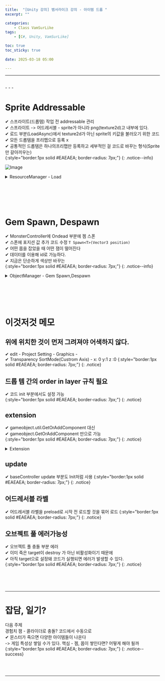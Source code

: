 ```yaml
---
title:  "[Unity 강의] 뱀서라이크 강의 - 아이템 드롭 "
excerpt: ""

categories:
    - Class VamSurLike
tags:
    - [C#, Unity, VamSurLike]

toc: true
toc_sticky: true
 
date: 2025-03-18 05:00

---
```

- - -

<br>
- - - 


# Sprite Addressable
✔ 스프라이트(드롭템) 작업 전 addressable 관리  
✔ 스프라이트 -> 어드레서블 - sprite가 아니라 png(texture2d)고 내부에 있다.  
✔ 로드 부분(LoadAsync)에서 texture2d가 아닌 sprite의 키값을 불러오기 위한 코드  
✔ 모든 드롭템을 프리팹으로 등록 x  
✔ 공통적인 드롭템은 하나의프리팹만 등록하고 세부적인 걸 코드로 바꾸는 형식(Sprite만 갈아끼우는)  
{:style="border:1px solid #EAEAEA; border-radius: 7px;"}
{: .notice--info}  

![Image](https://github.com/user-attachments/assets/a5b10ce9-ca27-40e3-95c4-403e6a7f9a61)  

<details>
<summary>ResourceManager - Load</summary>
<div class="notice--primary" markdown="1"> 

```c# 
public class ResourceManager 
{
    public void LoadAsync<T>(string key,Action<T> callback = null) where T : UnityEngine.Object 
    {
        // 캐시 확인.
        if (_resources.TryGetValue(key, out Object resource)) 
        {
            callback?.Invoke(resource as T);
            return;
        }

        //⭐ texture2d가 아닌 sprite의 키값을 불러오기 위한 코드
        string loadKey = key;
        if (key.Contains(".sprite"))
            loadKey = $"{key}[{key.Replace(".sprite", "")}]";

        // 리소스 비동기 로딩 
        var asyncOperation = Addressables.LoadAssetAsync<T>(loadKey);
        asyncOperation.Completed += (op) =>
        {
            _resources.Add(key, op.Result);
            callback?.Invoke(op.Result);
        };
    }
}
```
</div>
</details>


<br><br><br><br>

# Gem Spawn, Despawn
✔ MonsterController에 Ondead 부분에 젬 스폰  
✔ 스폰에 포지션 값 추가 코드 수정 `T Spawn<T>(Vector3 position)`  
✔ 어떤 몹을 잡았을 때 어떤 잼이 떨어진다  
✔ 데이터를 이용해 id로 가능하다.  
✔ 지금은 단순하게 색상만 바꾸는  
{:style="border:1px solid #EAEAEA; border-radius: 7px;"}
{: .notice--info} 

<details>
<summary>ObjectManager - Gem Spawn,Despawn</summary>
<div class="notice--primary" markdown="1"> 

```c# 

public class ObjectManager 
{
    
    public HashSet<GemController> Gems { get; } = new HashSet<GemController>();

    //⭐ Vector3 position 추가
    public T Spawn<T>(Vector3 position, int  templateID =0) where T : BaseController 
    {
        System.Type type = typeof(T);

        else if (type == typeof(GemController))
        {
            GameObject go = Managers.Resource.Instantiate(PrefabsName.Gem, pooling: true);
            go.transform.position = position;

            GemController gc = go.GetOrAddComponent<GemController>();
            Gems.Add(gc);
            gc.Init();

            string key = Random.Range(0, 2) ==0 ? "EXPGem_01.sprite": "EXPGem_02.sprite";
            Sprite sprite = Managers.Resource.Load<Sprite>(key);
            go.GetComponent<SpriteRenderer>().sprite = sprite;

            return gc as T;
        }
        return null;
    }

    public void Despawn<T>(T obj) where T : BaseController 
    {
        System.Type type = typeof(T);

        else if (type == typeof(GemController))
        {
            Gems.Remove(obj as GemController);
            Managers.Resource.Destroy(obj.gameObject);
        }
    }
}

```
</div>
</details>

<br><br><br><br>

# 이것저것 메모

## 위에 위치한 것이 먼저 그려져야 어색하지 않다.
✔ edit - Project Setting - Graphics -  
✔ Transparency SortMode(Custrom Axis) - x: 0 y:1 z :0
{:style="border:1px solid #EAEAEA; border-radius: 7px;"}
{: .notice}  

## 드롭 템 간의 order in layer 규칙 필요 
✔ 코드 init 부분에서도 설정 가능  
{:style="border:1px solid #EAEAEA; border-radius: 7px;"}
{: .notice}  

## extension 
✔ gameobject.util.GetOrAddComponent 대신  
✔ gameobject.GetOrAddComponent 만으로 가능  
{:style="border:1px solid #EAEAEA; border-radius: 7px;"}
{: .notice}  

<details>
<summary>Extension</summary>
<div class="notice--primary" markdown="1"> 

```c# 
public class Utils
{
    public static T GetOrAddComponent<T>(GameObject go) where T : UnityEngine.Component 
    {
        T component = go.GetComponent<T>();
        if (component == null)
            component = go.AddComponent<T>();
        return component;
    }
}

public static class Extension
{
	public static T GetOrAddComponent<T>(this GameObject go) where T : UnityEngine.Component
	{
		return Utils.GetOrAddComponent<T>(go);
	}

	public static bool IsValid(this GameObject go)
	{
		return go != null && go.activeSelf;
	}

	public static bool IsValid(this BaseController bc)
	{
		return bc != null && bc.isActiveAndEnabled;
	}
}


```
</div>
</details>

## update 
✔ baseController update 부분도 Init처럼 사용
{:style="border:1px solid #EAEAEA; border-radius: 7px;"}
{: .notice}  

## 어드레서블 라벨 
✔ 어드레서블 라벨을 preload로 시작 전 로드할 것을 묶어 로드
{:style="border:1px solid #EAEAEA; border-radius: 7px;"}
{: .notice}  

## 오브젝트 풀 에러가능성
✔ 오브젝트 풀 충돌 부분 에러  
✔ 이미 죽은 target이 destroy 가 아닌 비활성화이기 때문에  
✔ 아직 target으로 설정돼 코드가 실행되면 에러가 발생할 수 있다.  
{:style="border:1px solid #EAEAEA; border-radius: 7px;"}
{: .notice}  


<br><br><br>
- - - 

# 잡담, 일기?
다음 주제  
경험치 잼 - 콜라이더로 충돌? 코드에서 수동으로  
✔ 몬스터가 죽으면 다양한 아이템들이 나온다  
-> 게임 특성상 쌓일 수가 있다. 
핵심 - 젬, 몹이 쌓인다면? 어떻게 해야 될까  
{:style="border:1px solid #EAEAEA; border-radius: 7px;"}
{: .notice--success}  


<br><br>
- - -